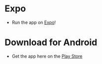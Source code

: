 # Expo
 - Run the app on [Expo](https://expo.io/@theodorewahle/priority-box)!

# Download for Android
 - Get the app here on the [Play Store](https://play.google.com/store/apps/details?id=com.theodorewahle.prioritybox)
